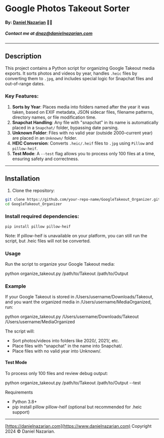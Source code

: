 # Google Photos Takeout Sorter
#### By: [Daniel Nazarian](https://www.danielnazarian.com) 🐧👹
##### Contact me at <dnaz@danielnazarian.com>

-------------------------------------------------------

## Description

This project contains a Python script for organizing Google Takeout media exports. It sorts photos and videos by year, handles `.heic` files by converting them to `.jpg`, and includes special logic for Snapchat files and out-of-range dates.

### Key Features:
1. **Sorts by Year**: Places media into folders named after the year it was taken, based on EXIF metadata, JSON sidecar files, filename patterns, directory names, or file modification time.
2. **Snapchat Handling**: Any file with "snapchat" in its name is automatically placed in a `Snapchat/` folder, bypassing date parsing.
3. **Unknown Folder**: Files with no valid year (outside 2000–current year) are placed in an `Unknown/` folder.
4. **HEIC Conversion**: Converts `.heic/.heif` files to `.jpg` using `Pillow` and `pillow-heif`.
5. **Test Mode**: A `--test` flag allows you to process only 100 files at a time, ensuring safety and correctness.

-------------------------------------------------------

## Installation

1. Clone the repository:

 ```bash
 git clone https://github.com/your-repo-name/GoogleTakeout_Organizer.git
 cd GoogleTakeout_Organizer
 ```
   
### Install required dependencies:

```
pip install pillow pillow-heif
```

Note: If pillow-heif is unavailable on your platform, you can still run the script, but .heic files will not be converted.

### Usage

Run the script to organize your Google Takeout media:

python organize_takeout.py /path/to/Takeout /path/to/Output

### Example

If your Google Takeout is stored in /Users/username/Downloads/Takeout, and you want the organized media in /Users/username/MediaOrganized, run:

python organize_takeout.py /Users/username/Downloads/Takeout /Users/username/MediaOrganized

The script will:

 - Sort photos/videos into folders like 2020/, 2021/, etc.
 - Place files with "snapchat" in the name into Snapchat/.
 - Place files with no valid year into Unknown/.

#### Test Mode

To process only 100 files and review debug output:

python organize_takeout.py /path/to/Takeout /path/to/Output --test

Requirements

- Python 3.8+
- pip install pillow pillow-heif (optional but recommended for .heic support)

---

[https://danielnazarian.com](https://www.danielnazarian.com)
Copyright 2024 © Daniel Nazarian.
